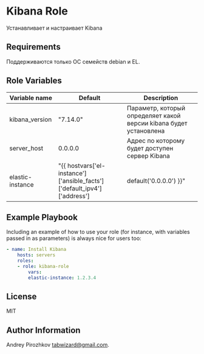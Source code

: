 Kibana Role
=========

Устанавливает и настраивает Kibana

Requirements
------------

Поддерживаются только ОС семейств debian и EL.

Role Variables
--------------

|   Variable name   |   Default   |   Description                                                      |
|-------------------|-------------|--------------------------------------------------------------------|
| kibana_version    | "7.14.0"    | Параметр, который определяет какой версии kibana будет установлена |
| server_host       | 0.0.0.0     | Адрес по которому будет доступен сервер Kibana                     |
| elastic-instance  | "{{ hostvars['el-instance']['ansible_facts']['default_ipv4']['address'] | default('0.0.0.0') }}" | Адрес хоста с Elasticsearch                                        |

Example Playbook
----------------

Including an example of how to use your role (for instance, with variables passed in as parameters) is always nice for users too:

```yaml
- name: Install Kibana
    hosts: servers
    roles:
    - role: kibana-role
        vars:
        elastic-instance: 1.2.3.4

```

License
-------

MIT

Author Information
------------------

Andrey Pirozhkov tabwizard@gmail.com.
